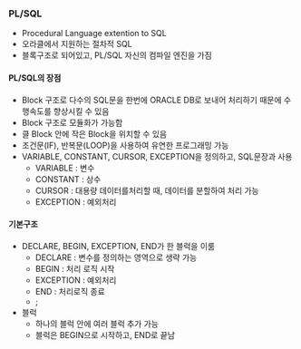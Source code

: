 ### PL/SQL

-  Procedural Language extention to SQL
- 오라클에서 지원하는 절차적 SQL
- 블록구조로 되어있고, PL/SQL 자신의 컴파일 엔진을 가짐



#### PL/SQL의 장점

- Block 구조로 다수의 SQL문을 한번에 ORACLE DB로 보내어 처리하기 때문에 수행속도를 향상시킬 수 있음
- Block 구조로 모듈화가 가능함
- 클 Block 안에 작은 Block을 위치할 수 있음
- 조건문(IF), 반복문(LOOP)을 사용하여 유연한 프로그래밍 가능
- VARIABLE, CONSTANT, CURSOR, EXCEPTION을 정의하고, SQL문장과 사용
  - VARIABLE : 변수
  - CONSTANT : 상수
  - CURSOR : 대용량 데이터를처리할 때, 데이터를 분할하여 처리 가능
  - EXCEPTION : 예외처리



#### 기본구조

- DECLARE, BEGIN, EXCEPTION, END가 한 블럭을 이룸
  - DECLARE : 변수를 정의하는 영역으로 생략 가능
  - BEGIN : 처리 로직 시작
  - EXCEPTION : 예외처리
  - END : 처리로직 종료
  - ;
- 블럭
  - 하나의 블럭 안에 여러 블럭 추가 가능
  - 블럭은 BEGIN으로 시작하고, END로 끝남

